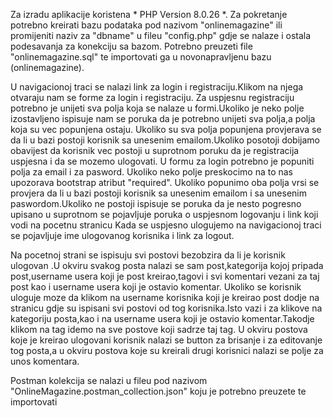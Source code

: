 Za izradu aplikacije koristena * PHP Version 8.0.26 *.
Za pokretanje potrebno kreirati bazu podataka pod nazivom "onlinemagazine" ili promijeniti naziv za "dbname" u fileu "config.php" gdje se nalaze i ostala podesavanja za konekciju sa bazom.
Potrebno preuzeti file "onlinemagazine.sql" te importovati ga u novonapravljenu bazu (onlinemagazine).

U navigacionoj traci se nalazi link za login i registraciju.Klikom na njega otvaraju nam se forme za login i registraciju.
Za uspjesnu registraciju potrebno je unijeti sva polja koja se nalaze u formi.Ukoliko je neko polje izostavljeno ispisuje nam se poruka da je potrebno unijeti sva polja,a polja koja su vec popunjena ostaju.
Ukoliko su sva polja popunjena provjerava se da li u bazi postoji korisnik sa unesenim emailom.Ukoliko posotoji dobijamo obavijest da korisnik  vec postoji u suprotnom poruku da je registracija uspjesna i  da se mozemo ulogovati.
U formu za login potrebno je popuniti polja za email i za pasword.
Ukoliko neko polje preskocimo na to nas upozorava bootstrap atribut "required".
Ukoliko popunimo oba polja vrsi se provjera da li u bazi postoji korisnik sa unesenim emailom i sa unesenim paswordom.Ukoliko ne postoji ispisuje se poruka da je nesto pogresno upisano u suprotnom se pojavljuje poruka o uspjesnom logovanju i link koji vodi na pocetnu stranicu
Kada se uspjesno ulogujemo na navigacionoj traci se pojavljuje ime ulogovanog korisnika i link za logout.

Na pocetnoj strani se ispisuju svi postovi bezobzira da li je korisnik ulogovan .U okviru svakog posta nalazi se sam post,kategorija kojoj pripada post,username usera koji je post kreirao,tagovi i svi komentari vezani za taj post kao i username usera koji je ostavio komentar.
Ukoliko se korisnik uloguje moze da klikom na username korisnika koji je kreirao post dodje na stranicu gdje su ispisani svi postovi od tog korisnika.Isto vazi i za klikove na kategoriju posta,kao i na username usera koji je ostavio komentar.Takodje klikom na tag idemo na sve postove koji sadrze taj tag.
U okviru postova koje je kreirao ulogovani korisnik nalazi se button za brisanje i za editovanje tog posta,a u okviru postova koje su kreirali drugi korisnici nalazi se polje za unos komentara.

Postman kolekcija se nalazi u fileu pod nazivom "OnlineMagazine.postman_collection.json" koju je potrebno preuzete te importovati

